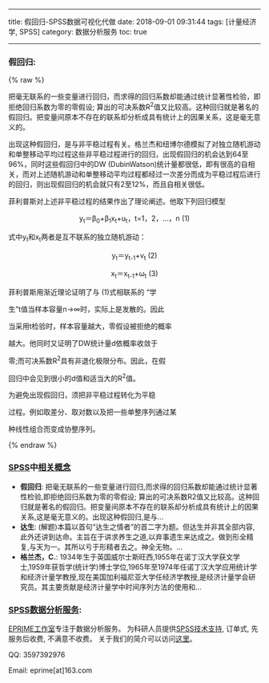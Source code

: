 
---
title: 假回归-SPSS数据可视化代做
date: 2018-09-01 09:31:44
tags: [计量经济学, SPSS]
category: 数据分析服务
toc: true

---



<span></span>
<!-- more -->



### 假回归:

{% raw %}
<div class="p1">把毫无联系的一些变量进行回归，而求得的回归系数却能通过统计显著性检验，即拒绝回归系数为零的零假设; 算出的可决系数R<sup>2</sup>值又比较高。这种回归就是著名的假回归。把变量间原本不存在的联系却分析成具有统计上的因果关系，这是毫无意义的。
<p>出现这种假回归，是与非平稳过程有关。格兰杰和纽博尔德模拟了对独立随机游动和单整移动平均过程这些非平稳过程进行的回归，出现假回归的机会达到64至96%，同时这些假回归中的DW (DubinWatson)统计量都很低，即有很高的自相关，而对上述随机游动和单整移动平均过程都经过一次差分而成为平稳过程后进行的回归，则出现假回归的机会就只有2至12%，而且自相关很低。
</p><p>菲利普斯对上述非平稳过程的结果作出了理论阐述。他取下列回归模型
</p><p></p><p align="center">y<sub>t</sub>＝β<sub>0</sub>+β<sub>1</sub>x<sub>t</sub>+u<sub>t</sub>，t=1，2，…，n (1)</p>
式中y<sub>t</sub>和x<sub>t</sub>两者是互不联系的独立随机游动：
<p></p><p align="center">y<sub>t</sub>＝y<sub>t-1</sub>+v<sub>t</sub> (2)</p>
<p align="center">x<sub>t</sub>＝x<sub>t-1</sub>+ω<sub>t</sub> (3)</p>
菲利普斯用渐近理论证明了与 (1)式相联系的 “学
生”t值当样本容量n→∞时，实际上是发散的。因此
当采用t检验时，样本容量越大，零假设被拒绝的概率
越大。他同时又证明了DW统计量d依概率收敛于
零;而可决系数R<sup>2</sup>具有非退化极限分布。因此，在假
回归中会见到很小的d值和适当大的R<sup>2</sup>值。
<p>为避免出现假回归，须把非平稳过程转化为平稳
过程。例如取差分、取对数以及把一些单整序列通过某
种线性组合而变成协整序列。</p></div>
{% endraw %}



### [SPSS](/tags/SPSS/)中[相关概念](/categories/数据分析服务)

- **假回归**: 把毫无联系的一些变量进行回归,而求得的回归系数却能通过统计显著性检验,即拒绝回归系数为零的零假设; 算出的可决系数R2值又比较高。这种回归就是著名的假回归。把变量间原本不存在的联系却分析成具有统计上的因果关系,这是毫无意义的。出现这种假回归,是与...
- **达生**: (解题)本篇以首句“达生之情者”的首二字为题。但达生并非其全部内容,此外还讲到达命。主旨在于讲求养生之道,以弃事遗生来达成之。做到形全精复,与天为一。其所以亏于形精者去之。神全无物。...
- **格兰杰，C.**: 1934年生于英国威尔士斯旺西,1955年在诺丁汉大学获文学士,1959年获哲学(统计学)博士学位,1965年至1974年任诺丁汉大学应用统计学和经济计量学教授,现在美国加利福尼亚大学任经济学教授,是经济计量学会研究员。其主要贡献是经济计量学中时间序列方法的使用和...




### [SPSS](/tags/SPSS/)[数据分析服务](/categories/数据分析服务/):
[EPRIME工作室](http://eprime.cn/)专注于数据分析服务。
为科研人员提供[SPSS技术支持](http://eprime.cn/2018/08/18/EPRIME工作室SPSS代做服务详情/), 订单式, 先服务后收费, 不满意不收费。
关于我们的简介可以访问[这里](http://eprime.cn/2018/08/17/关于EPRIME工作室/)。

QQ: 3597392976

Email: eprime[at]163.com


